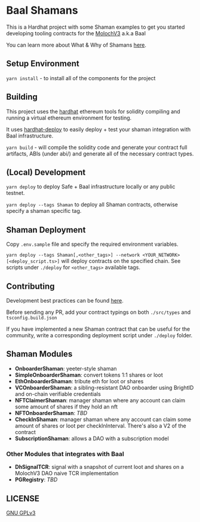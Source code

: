 
# Baal Shamans

This is a Hardhat project with some Shaman examples to get you started developing tooling contracts for the [MolochV3](https://github.com/HausDAO/baal) a.k.a Baal

You can learn more about What & Why of Shamans [here](https://moloch.daohaus.fun/tools/shaman).

## Setup Environment

`yarn install` - to install all of the components for the project

## Building

This project uses the [hardhat](https://hardhat.org/) ethereum tools for solidity compiling and running a virtual ethereum environment for testing.

It uses [hardhat-deploy](https://www.npmjs.com/package/hardhat-deploy) to easily deploy + test your shaman integration with Baal infrastructure.

`yarn build` - will compile the solidity code and generate your contract full artifacts, ABIs (under abi/) and generate all of the necessary contract types.

## (Local) Development

`yarn deploy` to deploy Safe + Baal infrastructure locally or any public testnet.

`yarn deploy --tags Shaman` to deploy all Shaman contracts, otherwise specify a shaman specific tag.

## Shaman Deployment

Copy `.env.sample` file and specify the required environment variables.

`yarn deploy --tags Shaman[,<other_tags>] --network <YOUR_NETWORK> [<deploy_script.ts>]` will deploy contracts on the specified chain. See scripts under `./deploy` for `<other_tags>` available tags.

## Contributing

Development best practices can be found [here](https://moloch.daohaus.fun/features/shamanBestPractice).

Before sending any PR, add your contract typings on both `./src/types` and `tsconfig.build.json`

If you have implemented a new Shaman contract that can be useful for the community, write a corresponding deployment script under `./deploy` folder.

## Shaman Modules

* **OnboarderShaman**: yeeter-style shaman
* **SimpleOnboarderShaman**: convert tokens 1:1 shares or loot
* **EthOnboarderShaman**: tribute eth for loot or shares
* **VCOnboarderShaman**: a sibling-resistant DAO onboarder using BrightID and on-chain verifiable credentials
* **NFTClaimerShaman**: manager shaman where any account can claim some amount of shares if they hold an nft
* **NFTOnboarderShaman**: *TBD*
* **CheckInShaman**: manager shaman where any account can claim some amount of shares or loot per checkInInterval. There's also a V2 of the contract
* **SubscriptionShaman**: allows a DAO with a subscription model

### Other Modules that integrates with Baal

* **DhSignalTCR**: signal with a snapshot of current loot and shares on a MolochV3 DAO naive TCR implementation
* **PGRegistry**: *TBD*

## LICENSE

[GNU GPLv3](LICENSE)
